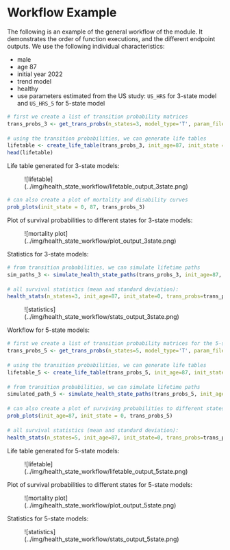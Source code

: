 # Workflow Example

The following is an example of the general workflow of the module. It demonstrates
the order of function executions, and the different endpoint outputs. We use the following
individual characteristics:

* male
* age 87
* initial year 2022
* trend model 
* healthy 
* use parameters estimated from the US study: `US_HRS` for 3-state model and `US_HRS_5` for 5-state model


```r
# first we create a list of transition probability matrices 
trans_probs_3 <- get_trans_probs(n_states=3, model_type='T', param_file=US_HRS, init_age=87, female=0, year = 2022, latent = 0)

# using the transition probabilities, we can generate life tables
lifetable <- create_life_table(trans_probs_3, init_age=87, init_state = 0, cohort = 100000)
head(lifetable)
```
Life table generated for 3-state models:
<figure markdown>
  ![lifetable](../img/health_state_workflow/lifetable_output_3state.png)
</figure>

```r
# can also create a plot of mortality and disability curves
prob_plots(init_state = 0, 87, trans_probs_3)
```
Plot of survival probabilities to different states for 3-state models:
<figure markdown>
  ![mortality plot](../img/health_state_workflow/plot_output_3state.png)
</figure>

Statistics for 3-state models:
```r
# from transition probabilities, we can simulate lifetime paths
sim_paths_3 <- simulate_health_state_paths(trans_probs_3, init_age=87, init_state = 0, cohort = 10000)

# all survival statistics (mean and standard deviation): 
health_stats(n_states=3, init_age=87, init_state=0, trans_probs=trans_probs_3)
```

<figure markdown>
  ![statistics](../img/health_state_workflow/stats_output_3state.png)
</figure>

Workflow for 5-state models:
```r
# first we create a list of transition probability matrices for the 5-state model
trans_probs_5 <- get_trans_probs(n_states=5, model_type='T', param_file=US_HRS_5, init_age=87, female=0, year = 2012, wave_index = 13, latent = 0)

# using the transition probabilities, we can generate life tables
lifetable_5 <- create_life_table(trans_probs_5, init_age=87, init_state = 0, cohort = 100000)

# from transition probabilities, we can simulate lifetime paths
simulated_path_5 <- simulate_health_state_paths(trans_probs_5, init_age=87, init_state = 0, cohort = 10000)

# can also create a plot of surviving probabilities to different states
prob_plots(init_age=87, init_state = 0, trans_probs_5)

# all survival statistics (mean and standard deviation):
health_stats(n_states=5, init_age=87, init_state=0, trans_probs=trans_probs_5)

```
Life table generated for 5-state models:
<figure markdown>
  ![lifetable](../img/health_state_workflow/lifetable_output_5state.png)
</figure>
Plot of survival probabilities to different states for 5-state models:
<figure markdown>
  ![mortality plot](../img/health_state_workflow/plot_output_5state.png)
</figure>
Statistics for 5-state models:
<figure markdown>
  ![statistics](../img/health_state_workflow/stats_output_5state.png)
</figure>

